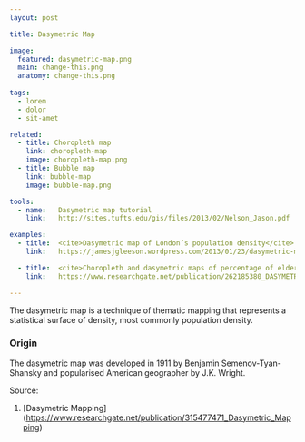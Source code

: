 ```yaml
---
layout: post

title: Dasymetric Map

image:
  featured: dasymetric-map.png
  main: change-this.png
  anatomy: change-this.png
  
tags:
  - lorem
  - dolor
  - sit-amet

related:
  - title: Choropleth map
    link: choropleth-map
    image: choropleth-map.png
  - title: Bubble map
    link: bubble-map
    image: bubble-map.png

tools:
  - name:   Dasymetric map tutorial
    link:   http://sites.tufts.edu/gis/files/2013/02/Nelson_Jason.pdf

examples:
  - title:  <cite>Dasymetric map of London’s population density</cite> by James Gleeson
    link:   https://jamesjgleeson.wordpress.com/2013/01/23/dasymetric-map-of-londons-population-density-2011/

  - title:  <cite>Choropleth and dasymetric maps of percentage of elderly people in the District of Jardim Sao Luis</cite>
    link:   https://www.researchgate.net/publication/262185380_DASYMETRIC_MAPPING_OF_SOCIOECONOMIC_DATA_OF_THE_CITY_OF_SAO_PAULO_FIRST_APPROACH/figures?lo=1

---
```


The dasymetric map is a technique of thematic mapping that represents a statistical surface of density, most commonly population density.

### Origin
The dasymetric map was developed in 1911 by Benjamin Semenov-Tyan-Shansky and popularised American geographer by J.K. Wright.

Source:
1. [Dasymetric Mapping] (https://www.researchgate.net/publication/315477471_Dasymetric_Mapping)